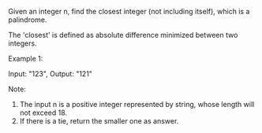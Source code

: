 Given an integer n, find the closest integer (not including itself), which is a palindrome.

The 'closest' is defined as absolute difference minimized between two integers.

Example 1:

Input: "123", Output: "121"

Note:

1. The input n is a positive integer represented by string, whose length will not exceed 18.
1. If there is a tie, return the smaller one as answer.
